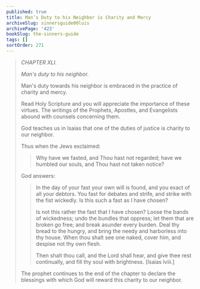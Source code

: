 ```yaml
---
published: true
title: Man’s Duty to his Neighbor is Charity and Mercy
archiveSlug: sinnersguide00luis
archivePage: '423'
bookSlug: the-sinners-guide
tags: []
sortOrder: 271
---
```


> *CHAPTER XLI.*
>
> *Man's duty to his neighbor.*
>
> Man's duty towards his neighbor is embraced in the practice of charity and mercy.
>
> Read Holy Scripture and you will appreciate the importance of these virtues. The writings of the Prophets, Apostles, and Evangelists abound with counsels concerning them.
> 
> God teaches us in Isaias that one of the duties of justice is charity to our neighbor.
> 
> Thus when the Jews exclaimed:
> 
>> Why have we fasted, and Thou hast not regarded; have we humbled our souls, and Thou hast not taken notice?
> 
> God answers:
> 
>> In the day of your fast your own will is found, and you exact of all your debtors. You fast for debates and strife, and strike with the fist wickedly. Is this such a fast as I have chosen?
>> 
>> Is not this rather the fast that I have chosen? Loose the bands of wickedness; undo the bundles that oppress; let them that are broken go free; and break asunder every burden. Deal thy bread to the hungry, and bring the needy and harborless into thy house. When thou shalt see one naked, cover him, and despise not thy own flesh.
>> 
>> Then shalt thou call, and the Lord shall hear, and give thee rest continually, and fill thy soul with brightness. [Isaias lviii.]
> 
> The prophet continues to the end of the chapter to declare the blessings with which God will reward this charity to our neighbor.
